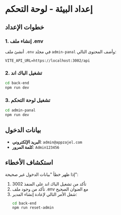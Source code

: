 # إعداد البيئة - لوحة التحكم

## خطوات الإعداد

### 1. إنشاء ملف .env

أنشئ ملف `.env` في مجلد `admin-panal` وأضف المحتوى التالي:

```env
VITE_API_URL=https://localhost:3002/api
```

### 2. تشغيل الباك اند

```bash
cd back-end
npm run dev
```

### 3. تشغيل لوحة التحكم

```bash
cd admin-panal
npm run dev
```

## بيانات الدخول

- **البريد الإلكتروني**: `admin@appzajel.com`
- **كلمة المرور**: `Admin123456`

## استكشاف الأخطاء

إذا ظهر خطأ "بيانات الدخول غير صحيحة":

1. تأكد من تشغيل الباك اند على المنفذ 3002
2. تأكد من وجود ملف .env مع العنوان الصحيح
3. شغل الأمر التالي لإعادة إنشاء المدير:
   ```bash
   cd back-end
   npm run reset-admin
   ```
